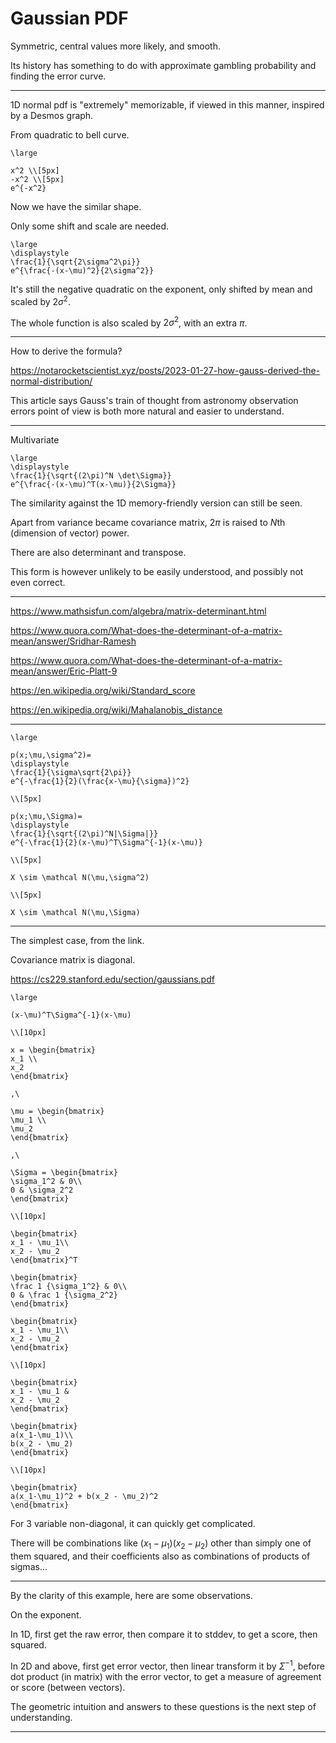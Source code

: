 # Gaussian PDF

Symmetric,
central values more likely,
and smooth.

Its history has something to do
with approximate gambling probability
and finding the error curve.

---

1D normal pdf is "extremely" memorizable,
if viewed in this manner,
inspired by a Desmos graph.

From quadratic to bell curve.

```meth
\large

x^2 \\[5px]
-x^2 \\[5px]
e^{-x^2}
```

Now we have the similar shape.

Only some shift and scale are needed.

```meth
\large
\displaystyle
\frac{1}{\sqrt{2\sigma^2\pi}}
e^{\frac{-(x-\mu)^2}{2\sigma^2}}
```

It's still the negative quadratic
on the exponent,
only shifted by mean
and scaled by $2\sigma^2$.

The whole function
is also scaled by $2\sigma^2$,
with an extra $\pi$.

---

How to derive the formula?

https://notarocketscientist.xyz/posts/2023-01-27-how-gauss-derived-the-normal-distribution/

This article says
Gauss's train of thought
from astronomy observation errors
point of view
is both more natural and easier to understand.

---

Multivariate

```meth
\large
\displaystyle
\frac{1}{\sqrt{(2\pi)^N \det\Sigma}}
e^{\frac{-(x-\mu)^T(x-\mu)}{2\Sigma}}
```

The similarity against
the 1D memory-friendly version
can still be seen.

Apart from variance became covariance matrix,
$2\pi$ is raised to
$N$th (dimension of vector) power.

There are also determinant and transpose.

This form is however
unlikely to be easily understood,
and possibly not even correct.

---

https://www.mathsisfun.com/algebra/matrix-determinant.html

https://www.quora.com/What-does-the-determinant-of-a-matrix-mean/answer/Sridhar-Ramesh

https://www.quora.com/What-does-the-determinant-of-a-matrix-mean/answer/Eric-Platt-9

https://en.wikipedia.org/wiki/Standard_score

https://en.wikipedia.org/wiki/Mahalanobis_distance

---

```meth
\large

p(x;\mu,\sigma^2)=
\displaystyle
\frac{1}{\sigma\sqrt{2\pi}}
e^{-\frac{1}{2}(\frac{x-\mu}{\sigma})^2}

\\[5px]

p(x;\mu,\Sigma)=
\displaystyle
\frac{1}{\sqrt{(2\pi)^N|\Sigma|}}
e^{-\frac{1}{2}(x-\mu)^T\Sigma^{-1}(x-\mu)}

\\[5px]

X \sim \mathcal N(\mu,\sigma^2)

\\[5px]

X \sim \mathcal N(\mu,\Sigma)
```

---

The simplest case, from the link.

Covariance matrix is diagonal.

https://cs229.stanford.edu/section/gaussians.pdf

```meth
\large

(x-\mu)^T\Sigma^{-1}(x-\mu)

\\[10px]

x = \begin{bmatrix}
x_1 \\
x_2
\end{bmatrix}

,\

\mu = \begin{bmatrix}
\mu_1 \\
\mu_2
\end{bmatrix}

,\

\Sigma = \begin{bmatrix}
\sigma_1^2 & 0\\
0 & \sigma_2^2
\end{bmatrix}

\\[10px]

\begin{bmatrix}
x_1 - \mu_1\\
x_2 - \mu_2
\end{bmatrix}^T

\begin{bmatrix}
\frac 1 {\sigma_1^2} & 0\\
0 & \frac 1 {\sigma_2^2}
\end{bmatrix}

\begin{bmatrix}
x_1 - \mu_1\\
x_2 - \mu_2
\end{bmatrix}

\\[10px]

\begin{bmatrix}
x_1 - \mu_1 &
x_2 - \mu_2
\end{bmatrix}

\begin{bmatrix}
a(x_1-\mu_1)\\
b(x_2 - \mu_2)
\end{bmatrix}

\\[10px]

\begin{bmatrix}
a(x_1-\mu_1)^2 + b(x_2 - \mu_2)^2
\end{bmatrix}
```

For 3 variable non-diagonal,
it can quickly get complicated.

There will be combinations like
$(x_1-\mu_1)(x_2-\mu_2)$
other than simply one of them squared,
and their coefficients
also as combinations of products of sigmas...

---

By the clarity of this example,
here are some observations.

On the exponent.

In 1D,
first get the raw error,
then compare it to stddev,
to get a score,
then squared.

In 2D and above,
first get error vector,
then linear transform it by $\Sigma^{-1}$,
before dot product (in matrix)
with the error vector,
to get a measure of agreement or score (between vectors).

The geometric intuition
and answers to these questions
is the next step of understanding.

---

<link rel="stylesheet" href="https://cdn.jsdelivr.net/npm/katex@0.16.10/dist/katex.min.css" integrity="sha384-wcIxkf4k558AjM3Yz3BBFQUbk/zgIYC2R0QpeeYb+TwlBVMrlgLqwRjRtGZiK7ww" crossorigin="anonymous">
<script defer src="https://cdn.jsdelivr.net/npm/katex@0.16.10/dist/katex.min.js" integrity="sha384-hIoBPJpTUs74ddyc4bFZSM1TVlQDA60VBbJS0oA934VSz82sBx1X7kSx2ATBDIyd" crossorigin="anonymous"></script>
<script src="https://cainy19com.github.io/katex/format.js"><script>

